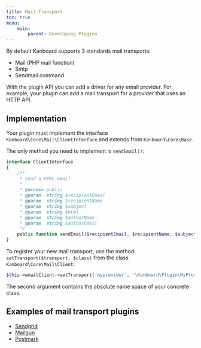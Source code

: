 ```yaml
---
title: Mail Transport
toc: true
menu:
    main:
        parent: Developing Plugins
---
```


By default Kanboard supports 3 standards mail transports:

- Mail (PHP mail function)
- Smtp
- Sendmail command

With the plugin API you can add a driver for any email provider. For
example, your plugin can add a mail transport for a provider that uses
an HTTP API.

Implementation
--------------

Your plugin must implement the interface `Kanboard\Core\Mail\ClientInterface` and extends from `Kanboard\Core\Base`.

The only method you need to implement is `sendEmail()`:

```php
interface ClientInterface
{
    /**
     * Send a HTML email
     *
     * @access public
     * @param  string $recipientEmail
     * @param  string $recipientName
     * @param  string $subject
     * @param  string $html
     * @param  string $authorName
     * @param  string $authorEmail
     */
    public function sendEmail($recipientEmail, $recipientName, $subject, $html, $authorName, $authorEmail = '');
}
```

To register your new mail transport, use the method `setTransport($transport, $class)` from the class `Kanboard\Core\Mail\Client`:

```php
$this->emailClient->setTransport('myprovider', '\Kanboard\Plugin\MyProvider\MyEmailHandler');
```

The second argument contains the absolute name space of your concrete class.

Examples of mail transport plugins
----------------------------------

- [Sendgrid](https://github.com/kanboard/plugin-sendgrid)
- [Mailgun](https://github.com/kanboard/plugin-mailgun)
- [Postmark](https://github.com/kanboard/plugin-postmark)
